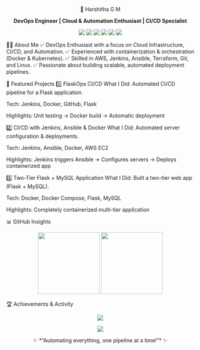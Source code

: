 <p align="center">🚀 Harshitha G M</p>
<p align="center"> <b>DevOps Engineer | Cloud & Automation Enthusiast | CI/CD Specialist</b> </p> <p align="center"> <img src="https://img.shields.io/badge/AWS-FF9900?style=for-the-badge&logo=amazonaws&logoColor=white"/> <img src="https://img.shields.io/badge/Docker-2496ED?style=for-the-badge&logo=docker&logoColor=white"/> <img src="https://img.shields.io/badge/Kubernetes-326CE5?style=for-the-badge&logo=kubernetes&logoColor=white"/> <img src="https://img.shields.io/badge/Jenkins-D24939?style=for-the-badge&logo=jenkins&logoColor=white"/> <img src="https://img.shields.io/badge/Terraform-7B42BC?style=for-the-badge&logo=terraform&logoColor=white"/> <img src="https://img.shields.io/badge/Ansible-EE0000?style=for-the-badge&logo=ansible&logoColor=white"/> </p>
👩‍💻 About Me
✅ DevOps Enthusiast with a focus on Cloud Infrastructure, CI/CD, and Automation.
✅ Experienced with containerization & orchestration (Docker & Kubernetes).
✅ Skilled in AWS, Jenkins, Ansible, Terraform, Git, and Linux.
✅ Passionate about building scalable, automated deployment pipelines.

🚀 Featured Projects
1️⃣ FlaskOps CI/CD
What I Did: Automated CI/CD pipeline for a Flask application.

Tech: Jenkins, Docker, GitHub, Flask

Highlights: Unit testing → Docker build → Automatic deployment

2️⃣ CI/CD with Jenkins, Ansible & Docker
What I Did: Automated server configuration & deployments.

Tech: Jenkins, Ansible, Docker, AWS EC2

Highlights: Jenkins triggers Ansible → Configures servers → Deploys containerized app

3️⃣ Two-Tier Flask + MySQL Application
What I Did: Built a two-tier web app (Flask + MySQL).

Tech: Docker, Docker Compose, Flask, MySQL

Highlights: Completely containerized multi-tier application

📊 GitHub Insights
<p align="center"> <img src="https://github-readme-stats.vercel.app/api?username=HARSHITHA-G-M&show_icons=true&theme=tokyonight" height="165"/> <img src="https://streak-stats.demolab.com?user=HARSHITHA-G-M&theme=tokyonight" height="165"/> </p>
🏆 Achievements & Activity
<p align="center"> <img src="https://github-profile-trophy.vercel.app/?username=HARSHITHA-G-M&theme=flat&no-frame=true&margin-w=15&column=5"/> </p> <p align="center"> <img src="https://github-readme-activity-graph.vercel.app/graph?username=HARSHITHA-G-M&theme=github"/> </p>
<p align="center"> ✨ *“Automating everything, one pipeline at a time!”* ✨ </p>
